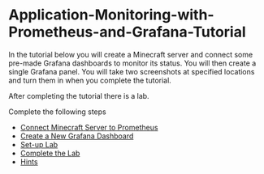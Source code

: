 # Application-Monitoring-with-Prometheus-and-Grafana-Tutorial

In the tutorial below you will create a Minecraft server and connect some pre-made Grafana dashboards
to monitor its status. You will then create a single Grafana panel. You will take two screenshots at specified 
locations and turn them in when you complete the tutorial. 

After completing the tutorial there is a lab. 

Complete the following steps 
- [Connect Minecraft Server to Prometheus]()
- [Create a New Grafana Dashboard]()
- [Set-up Lab]()
- [Complete the Lab]()
- [Hints]()
